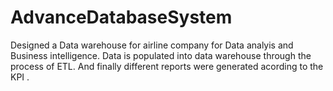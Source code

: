 # AdvanceDatabaseSystem
Designed a Data warehouse for airline company for Data analyis and Business intelligence.
Data is populated into data warehouse through the process of ETL. And finally different
reports were generated acording to the KPI .
